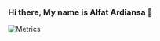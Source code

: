 ### Hi there, My name is Alfat Ardiansa 👋

![Metrics](https://metrics.lecoq.io/AlfatArdiansa?template=classic&languages=1&lines=1&people=1&activity=1&achievements=1&languages.limit=8&languages.sections=most-used&languages.colors=github&languages.threshold=0%25&languages.indepth=false&languages.recent.load=300&languages.recent.days=14&people.limit=24&people.size=28&people.types=followers%2C%20following&people.identicons=false&people.shuffle=false&activity.limit=5&activity.load=300&activity.days=14&activity.filter=all&activity.visibility=all&activity.timestamps=false&achievements.threshold=C&achievements.secrets=true&achievements.limit=15&config.timezone=Asia%2FJakarta)
